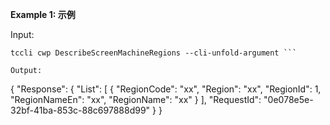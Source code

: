 **Example 1: 示例**



Input: 

```
tccli cwp DescribeScreenMachineRegions --cli-unfold-argument ```

Output: 
```
{
    "Response": {
        "List": [
            {
                "RegionCode": "xx",
                "Region": "xx",
                "RegionId": 1,
                "RegionNameEn": "xx",
                "RegionName": "xx"
            }
        ],
        "RequestId": "0e078e5e-32bf-41ba-853c-88c697888d99"
    }
}
```

